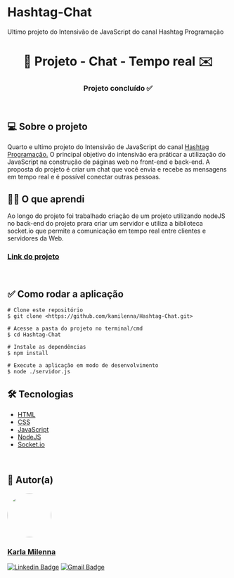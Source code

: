 # Hashtag-Chat
 Ultimo projeto do Intensivão de JavaScript do canal Hashtag Programação

 <h1 align="center"> 💬 Projeto - Chat - Tempo real ✉️</h1>

<h3 align="center"> 
	Projeto concluído ✅
</h3>

<br/>

<h2>💻 Sobre o projeto</h2>
<p>Quarto e ultimo projeto do Intensivão de JavaScript do canal  <a href="https://www.youtube.com/@HashtagProgramacao" target="_blank">Hashtag Programação.</a> O principal objetivo do intensivão era práticar a utilização do JavaScript na construção de páginas web no front-end e back-end. A proposta do projeto é criar um chat que você envia e recebe as mensagens em tempo real e é possível conectar outras pessoas.</p> 


<h2>👩‍🎓 O que aprendi</h2>
 Ao longo do projeto foi trabalhado criação de um projeto utilizando nodeJS no back-end do projeto prara criar um servidor e utiliza a biblioteca socket.io que permite a comunicação em tempo real entre clientes e servidores da Web.

<h3><strong><a href="" target="_blank">Link do projeto</a></strong></h3>

<br>

<h2>✅ Como rodar a aplicação</h2>

```
# Clone este repositório
$ git clone <https://github.com/kamilenna/Hashtag-Chat.git>

# Acesse a pasta do projeto no terminal/cmd
$ cd Hashtag-Chat

# Instale as dependências
$ npm install

# Execute a aplicação em modo de desenvolvimento
$ node ./servidor.js
```


<h2>🛠 Tecnologias</h2>
<ul>
    <li><a href="https://developer.mozilla.org/pt-BR/docs/Web/HTML" target="_blank">HTML</a></li>
    <li><a href="https://developer.mozilla.org/pt-BR/docs/Web/CSS" target="_blank">CSS</a></li>
    <li><a href="https://developer.mozilla.org/pt-BR/docs/Web/JavaScript" target="_blank">JavaScript</a></li>
    <li><a href="https://nodejs.org/en" target="_blank">NodeJS</a></li>
    <li><a href="https://socket.io/" target="_blank">Socket.io</a></li>
</ul>

<br>

<h2>🦸 Autor(a)</h2>
<a href="https://karlamilenna.netlify.app/">
 <img style="border-radius: 50%;" src="https://avatars.githubusercontent.com/u/62101215?v=4" width="100px;" alt=""/>
 <br />
 <h3><b>Karla Milenna</b></h3></a>

[![Linkedin Badge](https://img.shields.io/badge/LinkedIn-0077B5?style=for-the-badge&logo=linkedin&logoColor=white)](https://www.linkedin.com/in/karla-milenna/) 
[![Gmail Badge](https://img.shields.io/badge/Gmail-D14836?style=for-the-badge&logo=gmail&logoColor=white)](mailto:karla.milenna1@gmail.com)



